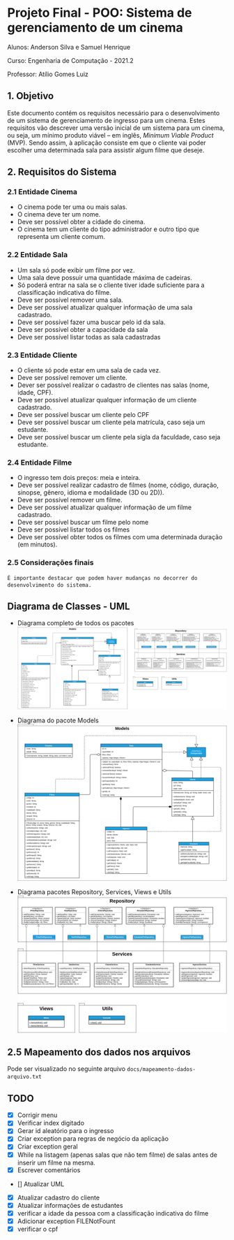 # Projeto Final - POO: Sistema de gerenciamento de um cinema
Alunos: Anderson Silva e Samuel Henrique

Curso: Engenharia de Computação - 2021.2

Professor: Atílio Gomes Luiz

## 1. Objetivo
  Este documento contém os requisitos necessário para o desenvolvimento de um sistema de gerenciamento de ingresso para um cinema. Estes requisitos vão descrever uma versão inicial de um sistema para um cinema, ou seja, um mínimo produto viável – em inglês, *Minimum Viable Product* (MVP). Sendo assim, à aplicação consiste em que o cliente vai poder escolher uma determinada sala para assistir algum filme que deseje.
  
## 2. Requisitos do Sistema

### 2.1 Entidade Cinema
    
* O cinema pode ter uma ou mais salas.
* O cinema deve ter um nome.
* Deve ser possível obter a cidade do cinema.
* O cinema tem um cliente do tipo administrador e outro tipo que representa um cliente comum.

### 2.2 Entidade Sala

* Um sala só pode exibir um filme por vez.
* Uma sala deve possuir uma quantidade máxima de cadeiras.
* Só poderá entrar na sala se o cliente tiver idade suficiente para a classificação indicativa do filme.
* Deve ser possível remover uma sala.
* Deve ser possível atualizar qualquer informação de uma sala cadastrado.
* Deve ser possível fazer uma buscar pelo id da sala.
* Deve ser possível obter a capacidade da sala
* Deve ser possível listar todas as sala cadastradas

### 2.3 Entidade Cliente

* O cliente só pode estar em uma sala de cada vez.
* Deve ser possível remover um cliente.
* Dever ser possível realizar o cadastro de clientes nas salas (nome, idade, CPF).
* Deve ser possível atualizar qualquer informação de um cliente cadastrado.
* Deve ser possível buscar um cliente pelo CPF
* Deve ser possível buscar um cliente pela matrícula, caso seja um estudante.
* Deve ser possível buscar um cliente pela sigla da faculdade, caso seja estudante.

### 2.4 Entidade Filme

* O ingresso tem dois preços: meia e inteira.
* Deve ser possível realizar cadastro de filmes (nome, código, duração, sinopse, gênero, idioma e modalidade (3D ou 2D)).
* Deve ser possível remover um filme.
* Deve ser possível atualizar qualquer informação de um filme cadastrado.
* Deve ser possível buscar um filme pelo nome
* Deve ser possível listar todos os filmes
* Deve ser possível obter todos os filmes com uma determinada duração (em minutos).

### 2.5 Considerações finais
    É importante destacar que podem haver mudanças no decorrer do desenvolvimento do sistema.

## Diagrama de Classes - UML
* Diagrama completo de todos os pacotes
![Diagrama completo](docs/diagrama.png)

* Diagrama do pacote Models
![Pacote Models](docs/modelsdiagrama.png)

* Diagrama pacotes Repository, Services, Views e Utils 
![Pacotes Repository, Services, Views e Utils](docs/servicesdiagrama.png)

## 2.5 Mapeamento dos dados nos arquivos

Pode ser visualizado no seguinte arquivo `docs/mapeamento-dados-arquivo.txt`

## TODO
 - [x] Corrigir menu
 - [x] Verificar index digitado
 - [x] Gerar id aleatório para o ingresso
 - [x] Criar exception para regras de negócio da aplicação
 - [x] Criar exception geral
 - [x] While na listagem (apenas salas que não tem filme) de salas antes de inserir um filme na mesma.
 - [x] Escrever comentários
 - [] Atualizar UML
 - [x] Atualizar cadastro do cliente
 - [x] Atualizar informações de estudantes
 - [x] verificar a idade da pessoa com a classificação indicativa do filme
 - [x] Adicionar exception FILENotFount
 - [x] verificar o cpf
